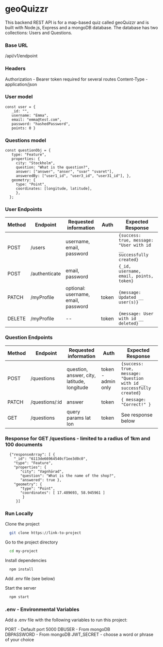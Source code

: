 # geoQuizzr

This backend REST API is for a map-based quiz called geoQuizzr and is built with Node.js, Express and a mongoDB database. The database has two collections: Users and Questions.

### Base URL

/api/v1/endpoint

### Headers

Authorization - Bearer token required for several routes
Content-Type - application/json

### User model

    const user = {
       _id: "",
       username: "Emma",
       email: "emma@test.com",
       password: "hashedPassword",
       points: 0 }

### Questions model

    const questionObj = {
       type: "Feature",
       properties: {
         city: "Stockholm",
         question: "What is the question?",
         answer: ["answer", "anser", "svar" "svaret"],
         answeredBy: ["user1_id", "user3_id", "user31_id"], },
       geometry: {
         type: "Point",
         coordinates: [longitude, latitude],
         },
      };

### User Endpoints

| Method | Endpoint      | Requested information               | Auth  | Expected Response                                                 |
| ------ | ------------- | ----------------------------------- | ----- | ----------------------------------------------------------------- |
| POST   | /users        | username, email, password           |       | `{success: true, message: "User with id __ successfully created}` |
| POST   | /authenticate | email, password                     |       | `{_id, username, email, points, token}`                           |
| PATCH  | /myProfile    | optional: username, email, password | token | `{message: Updated __ user(s)}`                                   |
| DELETE | /myProfile    | --                                  | token | `{message: User with id __ deleted}`                              |

### Question Endpoints

| Method | Endpoint       | Requested information                       | Auth               | Expected Response                                                     |
| ------ | -------------- | ------------------------------------------- | ------------------ | --------------------------------------------------------------------- |
| POST   | /questions     | question, answer, city, latitude, longitude | token - admin only | `{success: true, message: "Question with id __ successfully created}` |
| PATCH  | /questions/:id | answer                                      | token              | `{ message: "Correct!" } `                                            |
| GET    | /questions     | query params lat lon                        | token              | See response below                                                    |

### Response for GET /questions - limited to a radius of 1km and 100 documents

      {"responseArray": [ {
        "_id": "6113de66964540cf1ee3d0c0",
        "type": "Feature",
        "properties": {
           "city": "Vagnhärad",
           "question": "What is the name of the shop?",
           "answered": true },
        "geometry": {
           "type": "Point",
           "coordinates": [ 17.489693, 58.945961 ]
            }
         }]

### Run Locally

Clone the project

```bash
  git clone https://link-to-project
```

Go to the project directory

```bash
  cd my-project
```

Install dependencies

```bash
  npm install
```

Add .env file (see below)

Start the server

```bash
  npm start
```

### .env - Environmental Variables

Add a .env file with the following variables to run this project:

PORT - Default port 5000
DBUSER - From mongoDB  
DBPASSWORD - From mongoDB
JWT_SECRET - choose a word or phrase of your choice
